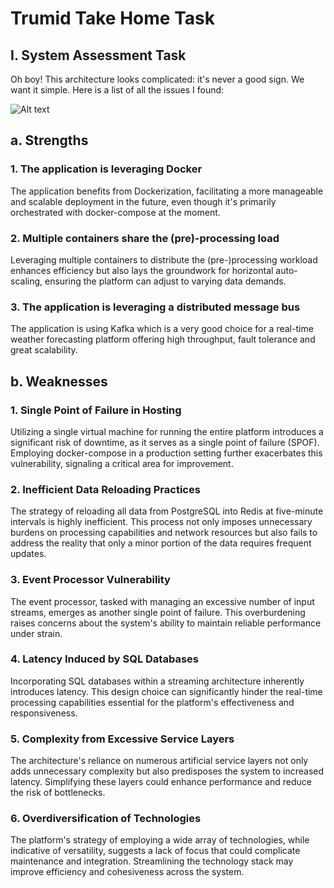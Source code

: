 # Trumid Take Home Task

## I. System Assessment Task

Oh boy! This architecture looks complicated: it's never a good sign.
We want it simple. Here is a list of all the issues I found:

![Alt text](https://i.ibb.co/WgmR2CT/Screenshot-2024-03-04-at-14-41-03.png "Optional title")

## a. Strengths

### 1. The application is leveraging Docker 
The application benefits from Dockerization, facilitating a more manageable and scalable deployment in the future, even though it's 
primarily orchestrated with docker-compose at the moment.

### 2. Multiple containers share the (pre)-processing load
Leveraging multiple containers to distribute the (pre-)processing workload enhances efficiency but also lays 
the groundwork for horizontal auto-scaling, ensuring the platform can adjust to varying data demands.

### 3. The application is leveraging a distributed message bus 
The application is using Kafka which is a very good choice for a real-time weather forecasting platform offering high throughput, fault tolerance and great scalability.

## b. Weaknesses

### 1. Single Point of Failure in Hosting
Utilizing a single virtual machine for running the entire platform introduces a significant risk of downtime, as it serves as a single point of failure (SPOF). Employing docker-compose in a production setting further exacerbates this vulnerability, signaling a critical area for improvement.

### 2. Inefficient Data Reloading Practices
The strategy of reloading all data from PostgreSQL into Redis at five-minute intervals is highly inefficient. This process not only imposes unnecessary burdens on processing capabilities and network resources but also fails to address the reality that only a minor portion of the data requires frequent updates.

### 3. Event Processor Vulnerability
The event processor, tasked with managing an excessive number of input streams, emerges as another single point of failure. This overburdening raises concerns about the system's ability to maintain reliable performance under strain.

### 4. Latency Induced by SQL Databases
Incorporating SQL databases within a streaming architecture inherently introduces latency. This design choice can significantly hinder the real-time processing capabilities essential for the platform's effectiveness and responsiveness.

### 5. Complexity from Excessive Service Layers
The architecture's reliance on numerous artificial service layers not only adds unnecessary complexity but also predisposes the system to increased latency. Simplifying these layers could enhance performance and reduce the risk of bottlenecks.

### 6. Overdiversification of Technologies
The platform's strategy of employing a wide array of technologies, while indicative of versatility, suggests a lack of focus that could complicate maintenance and integration. Streamlining the technology stack may improve efficiency and cohesiveness across the system.